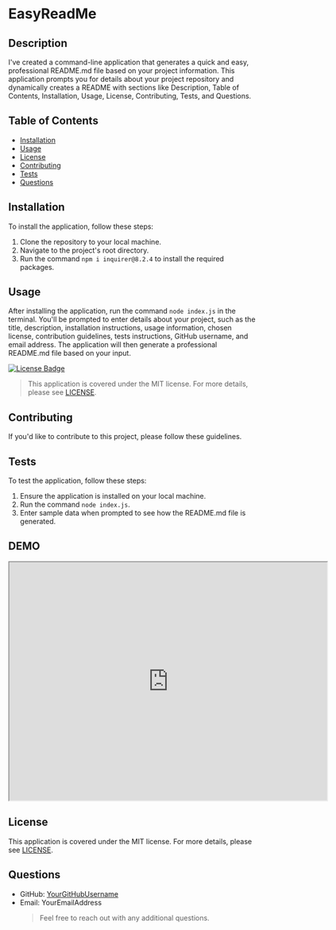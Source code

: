 # EasyReadMe

## Description
I've created a command-line application that generates a quick and easy, professional README.md file based on your project information. This application prompts you for details about your project repository and dynamically creates a README with sections like Description, Table of Contents, Installation, Usage, License, Contributing, Tests, and Questions.

## Table of Contents
- [Installation](#installation)
- [Usage](#usage)
- [License](#license)
- [Contributing](#contributing)
- [Tests](#tests)
- [Questions](#questions)

## Installation
To install the application, follow these steps:
1. Clone the repository to your local machine.
2. Navigate to the project's root directory.
3. Run the command `npm i inquirer@8.2.4` to install the required packages.

## Usage
After installing the application, run the command `node index.js` in the terminal. You'll be prompted to enter details about your project, such as the title, description, installation instructions, usage information, chosen license, contribution guidelines, tests instructions, GitHub username, and email address. The application will then generate a professional README.md file based on your input.

[![License Badge](https://img.shields.io/badge/License-MIT-blue.svg)](LICENSE)
> This application is covered under the MIT license. For more details, please see [LICENSE](LICENSE).

## Contributing
If you'd like to contribute to this project, please follow these guidelines.

## Tests
To test the application, follow these steps:
1. Ensure the application is installed on your local machine.
2. Run the command `node index.js`.
3. Enter sample data when prompted to see how the README.md file is generated.
## DEMO
<iframe src="https://drive.google.com/file/d/1unUJIDTb2NcDEGJlX5qLyZWlhsACLTf4/preview" width="640" height="480"></iframe>

## License
This application is covered under the MIT license.
For more details, please see [LICENSE](LICENSE).

## Questions
- GitHub: [YourGitHubUsername](https://github.com/YourGitHubUsername)
- Email: YourEmailAddress
  > Feel free to reach out with any additional questions.
